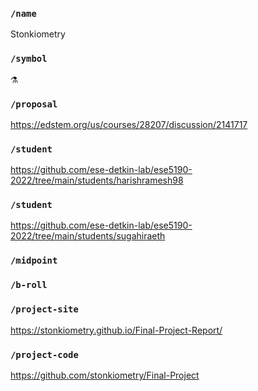 ### `/name`
Stonkiometry
### `/symbol`
⚗️
### `/proposal`
https://edstem.org/us/courses/28207/discussion/2141717
### `/student`
https://github.com/ese-detkin-lab/ese5190-2022/tree/main/students/harishramesh98
### `/student`
https://github.com/ese-detkin-lab/ese5190-2022/tree/main/students/sugahiraeth
### `/midpoint`
### `/b-roll`
### `/project-site`
https://stonkiometry.github.io/Final-Project-Report/
### `/project-code`
https://github.com/stonkiometry/Final-Project
